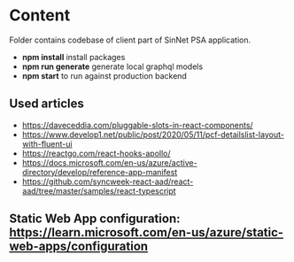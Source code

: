 # Content
Folder contains codebase of client part of SinNet PSA application.

- **npm install** install packages
- **npm run generate** generate local graphql models
- **npm start** to run against production backend

## Used articles
* https://daveceddia.com/pluggable-slots-in-react-components/
* https://www.develop1.net/public/post/2020/05/11/pcf-detailslist-layout-with-fluent-ui
* https://reactgo.com/react-hooks-apollo/
* https://docs.microsoft.com/en-us/azure/active-directory/develop/reference-app-manifest
* https://github.com/syncweek-react-aad/react-aad/tree/master/samples/react-typescript

## Static Web App configuration: https://learn.microsoft.com/en-us/azure/static-web-apps/configuration
